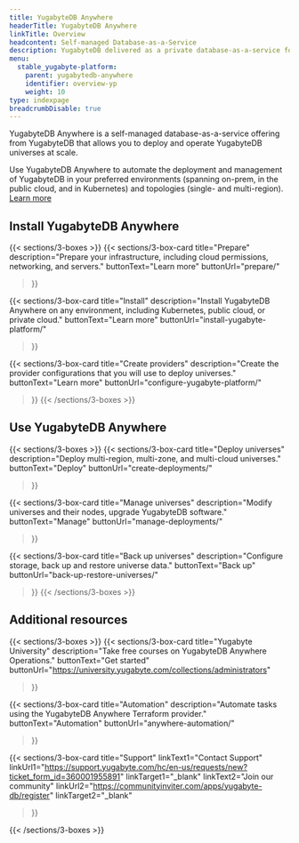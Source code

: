 ```yaml
---
title: YugabyteDB Anywhere
headerTitle: YugabyteDB Anywhere
linkTitle: Overview
headcontent: Self-managed Database-as-a-Service
description: YugabyteDB delivered as a private database-as-a-service for enterprises.
menu:
  stable_yugabyte-platform:
    parent: yugabytedb-anywhere
    identifier: overview-yp
    weight: 10
type: indexpage
breadcrumbDisable: true
---
```


YugabyteDB Anywhere is a self-managed database-as-a-service offering from YugabyteDB that allows you to deploy and operate YugabyteDB universes at scale.

Use YugabyteDB Anywhere to automate the deployment and management of YugabyteDB in your preferred environments (spanning on-prem, in the public cloud, and in Kubernetes) and topologies (single- and multi-region). [Learn more](./yba-overview/)

## Install YugabyteDB Anywhere

{{< sections/3-boxes >}}
  {{< sections/3-box-card
    title="Prepare"
    description="Prepare your infrastructure, including cloud permissions, networking, and servers."
    buttonText="Learn more"
    buttonUrl="prepare/"
  >}}

  {{< sections/3-box-card
    title="Install"
    description="Install YugabyteDB Anywhere on any environment, including Kubernetes, public cloud, or private cloud."
    buttonText="Learn more"
    buttonUrl="install-yugabyte-platform/"
  >}}

  {{< sections/3-box-card
    title="Create providers"
    description="Create the provider configurations that you will use to deploy universes."
    buttonText="Learn more"
    buttonUrl="configure-yugabyte-platform/"
  >}}
{{< /sections/3-boxes >}}

## Use YugabyteDB Anywhere

{{< sections/3-boxes >}}
  {{< sections/3-box-card
    title="Deploy universes"
    description="Deploy multi-region, multi-zone, and multi-cloud universes."
    buttonText="Deploy"
    buttonUrl="create-deployments/"
  >}}

  {{< sections/3-box-card
    title="Manage universes"
    description="Modify universes and their nodes, upgrade YugabyteDB software."
    buttonText="Manage"
    buttonUrl="manage-deployments/"
  >}}

  {{< sections/3-box-card
    title="Back up universes"
    description="Configure storage, back up and restore universe data."
    buttonText="Back up"
    buttonUrl="back-up-restore-universes/"
  >}}
{{< /sections/3-boxes >}}

## Additional resources

{{< sections/3-boxes >}}
  {{< sections/3-box-card
  title="Yugabyte University"
  description="Take free courses on YugabyteDB Anywhere Operations."
  buttonText="Get started"
  buttonUrl="https://university.yugabyte.com/collections/administrators"
  >}}

  {{< sections/3-box-card
  title="Automation"
  description="Automate tasks using the YugabyteDB Anywhere Terraform provider."
  buttonText="Automation"
  buttonUrl="anywhere-automation/"
  >}}

  {{< sections/3-box-card
  title="Support"
  linkText1="Contact Support"
  linkUrl1="https://support.yugabyte.com/hc/en-us/requests/new?ticket_form_id=360001955891"
  linkTarget1="_blank"
  linkText2="Join our community"
  linkUrl2="https://communityinviter.com/apps/yugabyte-db/register"
  linkTarget2="_blank"
  >}}

{{< /sections/3-boxes >}}
